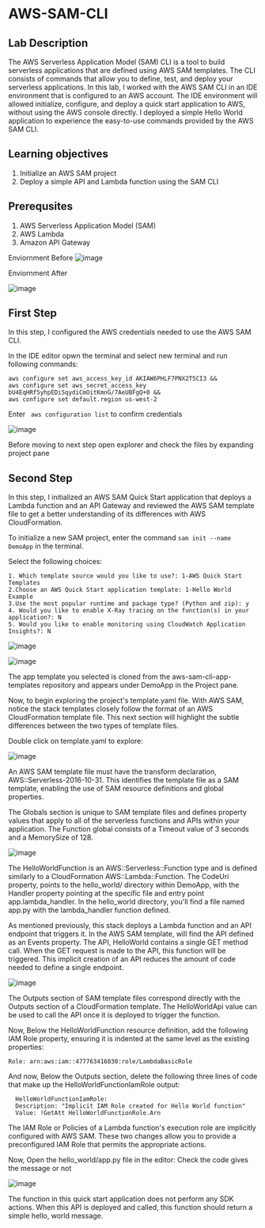 # AWS-SAM-CLI

## Lab Description

The AWS Serverless Application Model (SAM) CLI is a tool to build serverless applications that are defined using AWS SAM templates. The CLI consists of commands that allow you to define, test, and deploy your serverless applications.
In this lab, I worked with the AWS SAM CLI in an IDE environment that is configured to an AWS account. The IDE environment will allowed initialize, configure, and deploy a quick start application to AWS, without using the AWS console directly. I deployed a simple Hello World application to experience the easy-to-use commands provided by the AWS SAM CLI.

## Learning objectives

1. Initialize an AWS SAM project
2. Deploy a simple API and Lambda function using the SAM CLI

## Prerequsites

1. AWS Serverless Application Model (SAM)
2. AWS Lambda
3. Amazon API Gateway

Enviornment Before
![image](https://github.com/sai09kumar/AWS-SAM-CLI/assets/124625853/099b19d6-8f25-4267-8471-28ffcc082b21)

Enviornment After

![image](https://github.com/sai09kumar/AWS-SAM-CLI/assets/124625853/dc2ed516-4229-4434-b3dd-98b7e3372a9b)

## First Step

In this step, I configured the AWS credentials needed to use the AWS SAM CLI.

In the IDE editor opwn the terminal and select new terminal and run following commands:
```
aws configure set aws_access_key_id AKIAW6PHLF7PNX2T5CI3 &&
aws configure set aws_secret_access_key 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 &&
aws configure set default.region us-west-2
```
Enter ``` aws configuration list``` to confirm credentials

![image](https://github.com/sai09kumar/AWS-SAM-CLI/assets/124625853/cf281897-0b69-46f0-af5d-87910d728a33)

Before moving to next step open explorer and check the files by expanding project pane

## Second Step

In this step, I initialized an AWS SAM Quick Start application that deploys a Lambda function and an API Gateway and reviewed the AWS SAM template file to get a better understanding of its differences with AWS CloudFormation.

To initialize a new SAM project, enter the command ```sam init --name DemoApp``` in the terminal.

Select the following choices:

```
1. Which template source would you like to use?: 1-AWS Quick Start Templates
2.Choose an AWS Quick Start application template: 1-Hello World Example
3.Use the most popular runtime and package type? (Python and zip): y
4. Would you like to enable X-Ray tracing on the function(s) in your application?: N
5. Would you like to enable monitoring using CloudWatch Application Insights?: N
```
![image](https://github.com/sai09kumar/AWS-SAM-CLI/assets/124625853/ca1c7d63-bce4-46a0-bc85-a15eb10c60ba)



![image](https://github.com/sai09kumar/AWS-SAM-CLI/assets/124625853/7ade620c-3d49-4010-99f9-b9db62ffd4f8)

The app template you selected is cloned from the aws-sam-cli-app-templates repository and appears under DemoApp in the Project pane.

Now, to begin exploring the project's template.yaml file. With AWS SAM,  notice the stack templates closely follow the format of an AWS CloudFormation template file. This next section will highlight the subtle differences between the two types of template files.

Double click on template.yaml to explore:

![image](https://github.com/sai09kumar/AWS-SAM-CLI/assets/124625853/67a71096-a3b0-4c76-9c9e-11bab51538a0)

An AWS SAM template file must have the transform declaration, AWS::Serverless-2016-10-31. This identifies the template file as a SAM template, enabling the use of SAM resource definitions and global properties.

The Globals section is unique to SAM template files and defines property values that apply to all of the serverless functions and APIs within your application. The Function global consists of a Timeout value of 3 seconds and a MemorySize of 128.


![image](https://github.com/sai09kumar/AWS-SAM-CLI/assets/124625853/2f233e0d-af16-4b55-9a4f-3f1097b4dcef)

The HelloWorldFunction is an AWS::Serverless::Function type and is defined similarly to a CloudFormation AWS::Lambda::Function. The CodeUri property, points to the hello_world/ directory within DemoApp, with the Handler property pointing at the specific file and entry point app.lambda_handler. In the hello_world directory, you'll find a file named app.py with the lambda_handler function defined.

As mentioned previously, this stack deploys a Lambda function and an API endpoint that triggers it. In the AWS SAM template, will find the API defined as an Events property. The API, HelloWorld contains a single GET method call. When the GET request is made to the API, this function will be triggered. This implicit creation of an API reduces the amount of code needed to define a single endpoint.


![image](https://github.com/sai09kumar/AWS-SAM-CLI/assets/124625853/fee4cc3b-0f64-4bb8-9ed9-b289a3e4098c)

The Outputs section of SAM template files correspond directly with the Outputs section of a CloudFormation template. The HelloWorldApi value can be used to call the API once it is deployed to trigger the function.

Now, Below the HelloWorldFunction resource definition, add the following IAM Role property, ensuring it is indented at the same level as the existing properties:

```Role: arn:aws:iam::477763416030:role/LambdaBasicRole```

And now, Below the Outputs section, delete the following three lines of code that make up the HelloWorldFunctionIamRole output:
```
  HelloWorldFunctionIamRole:
  Description: "Implicit IAM Role created for Hello World function"
  Value: !GetAtt HelloWorldFunctionRole.Arn
```
The IAM Role or Policies of a Lambda function's execution role are implicitly configured with AWS SAM. These two changes allow you to provide a preconfigured IAM Role that permits the appropriate actions.

Now,
Open the hello_world/app.py file in the editor:
Check the code gives the message or not

![image](https://github.com/sai09kumar/AWS-SAM-CLI/assets/124625853/a14f72e8-5066-4c22-ba85-40f43ed20d0e)

The function in this quick start application does not perform any SDK actions. When this API is deployed and called, this function should return a simple hello, world message.










